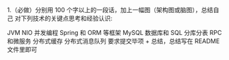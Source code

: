 1.（必做）分别用 100 个字以上的一段话，加上一幅图（架构图或脑图），总结自己
对下列技术的关键点思考和经验认识:

JVM
NIO
并发编程
Spring 和 ORM 等框架
MySQL 数据库和 SQL
分库分表
RPC 和微服务
分布式缓存
分布式消息队列
要求提交毕项 + 总结，总结写在 README 文件里即可